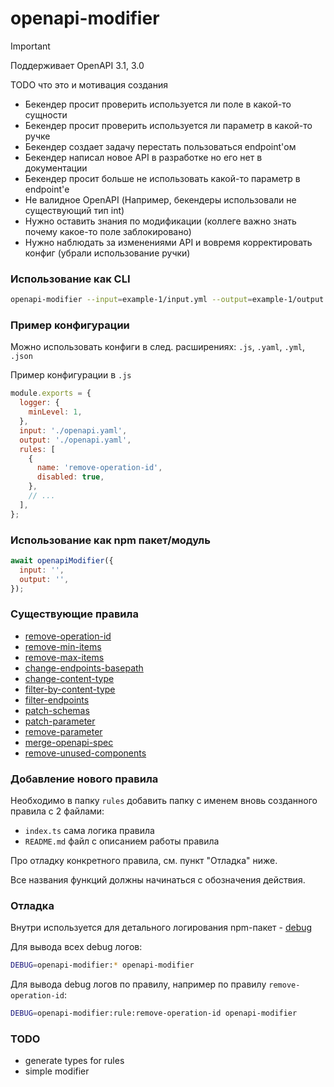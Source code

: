 # openapi-modifier

> [!IMPORTANT]  
> Поддерживает OpenAPI 3.1, 3.0

TODO что это и мотивация создания

- Бекендер просит проверить используется ли поле в какой-то сущности
- Бекендер просит проверить используется ли параметр в какой-то ручке
- Бекендер создает задачу перестать пользоваться endpoint'ом
- Бекендер написал новое API в разработке но его нет в документации
- Бекендер просит больше не использовать какой-то параметр в endpoint'е
- Не валидное OpenAPI (Например, бекендеры использовали не существующий тип int)
- Нужно оставить знания по модификации (коллеге важно знать почему какое-то поле заблокировано)
- Нужно наблюдать за изменениями API и вовремя корректировать конфиг (убрали использование ручки)

### Использование как CLI

```bash
openapi-modifier --input=example-1/input.yml --output=example-1/output.yml --config=example-1/openapi-modifier-config.js
```

### Пример конфигурации

Можно использовать конфиги в след. расширениях: `.js`, `.yaml`, `.yml`, `.json`

Пример конфигурации в `.js`

```js
module.exports = {
  logger: {
    minLevel: 1,
  },
  input: './openapi.yaml',
  output: './openapi.yaml',
  rules: [
    {
      name: 'remove-operation-id',
      disabled: true,
    },
    // ...
  ],
};
```

### Использование как npm пакет/модуль

```js
await openapiModifier({
  input: '',
  output: '',
});
```

### Существующие правила

- [remove-operation-id][1]
- [remove-min-items][2]
- [remove-max-items][3]
- [change-endpoints-basepath][4]
- [change-content-type][5]
- [filter-by-content-type][6]
- [filter-endpoints][7]
- [patch-schemas][8]
- [patch-parameter][9]
- [remove-parameter][10]
- [merge-openapi-spec][11]
- [remove-unused-components][12]

[1]: ./src/rules/remove-operation-id/README.md
[2]: ./src/rules/remove-min-items/README.md
[3]: ./src/rules/remove-max-items/README.md
[4]: ./src/rules/change-endpoints-basepath/README.md
[5]: ./src/rules/change-content-type/README.md
[6]: ./src/rules/filter-by-content-type/README.md
[7]: ./src/rules/filter-endpoints/README.md
[8]: ./src/rules/patch-schemas/README.md
[9]: ./src/rules/patch-parameter/README.md
[10]: ./src/rules/remove-parameter/README.md
[11]: ./src/rules/merge-openapi-spec/README.md
[12]: ./src/rules/remove-unused-components/README.md

### Добавление нового правила

Необходимо в папку `rules` добавить папку с именем вновь созданного правила с 2 файлами:

- `index.ts` сама логика правила
- `README.md` файл с описанием работы правила

Про отладку конкретного правила, см. пункт "Отладка" ниже.

Все названия функций должны начинаться с обозначения действия.

### Отладка

Внутри используется для детального логирования npm-пакет - [debug](https://www.npmjs.com/package/debug)

Для вывода всех debug логов:

```bash
DEBUG=openapi-modifier:* openapi-modifier
```

Для вывода debug логов по правилу, например по правилу `remove-operation-id`:

```bash
DEBUG=openapi-modifier:rule:remove-operation-id openapi-modifier
```

### TODO

- generate types for rules
- simple modifier
